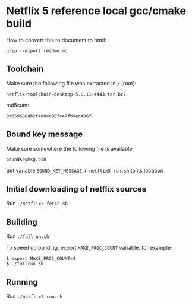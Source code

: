 # Netflix 5 reference local gcc/cmake build

How to convert this to document to html:

```
grip --export readme.md
```


## Toolchain

Make sure the following file was extracted in `/` (root):

```
netflix-toolchain-desktop-5.0.11-4443.tar.bz2
```

md5sum:

```
0a659688ab2f4d8ac90fc47fb9ad496f
```


## Bound key message

Make sure somewhere the following file is available:

```
boundKeyMsg.bin
```

Set variable `BOUND_KEY_MESSAGE` in `netflix5-run.sh` to its location


## Initial downloading of netflix sources

Run `./netflix5-fetch.sh`


## Building

Run `./fullrun.sh`

To speed up building, export `MAKE_PROC_COUNT` variable, for example:

```
$ export MAKE_PROC_COUNT=4
$ ./fullrun.sh
```

## Running

Run `./netflix5-run.sh`


